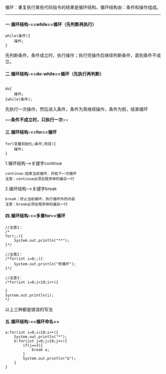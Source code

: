 循环：重复执行某些代码指令的结果是循环结构，循环结构由：条件和操作组成。

---

#### 一.循环结构-==while==循环（**先判断再执行**）


```
while(条件){
    操作;
}
```
先判断条件，条件成立时，执行操作；执行完操作后继续判断条件，直到条件不成立。

#### 二.循环结构-==do-while==循环（**先执行再判断**）

```

do{
    操作;
}while(条件);
```
先执行一次操作，然后进入条件，条件为真继续操作，条件为假，结束循环

==**条件不成立时，只执行一次**==

#### 三.循环结构-==for==循环


```
for(变量初始化;条件;改变){
    操作;
}
```
1.循环结构-->关键字continue
    
    continue:结束当前循环，开始下一次循环
    注意：continue必须在程序体的最后一行

2.循环结构-->关键字break
    
    break：终止当前循环，执行循环外的内容
    注意：break必须在程序体的最后一行
    
#### 四.循环结构-==多重for==循环

```
//注意1：
/*
for(;;){
    System.out.println("**");
}*/

//注意2：
/*for(int i=0;;){
    System.out.println("死循环");
}*/

//注意3：
/*for(int i=0;i<10;i++){
    
}
System.out.println(i);
*/
```
以上三种都是错误的写法

#### 五.循环结构-==循环命名==


```
a:for(int i=0;i<10;i++){
    System.out.println("*");
    b:for(int j=0;j<10;j++){
        if(j==3){
            break a;
        }
        System.out.println("&");
    }
}
```

